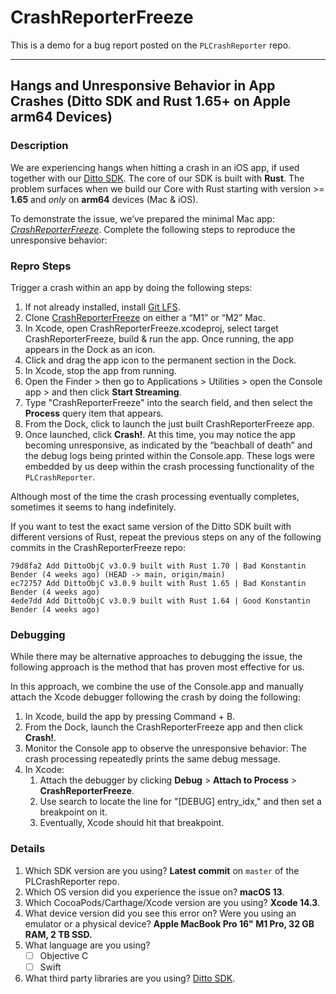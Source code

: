 # CrashReporterFreeze

This is a demo for a bug report posted on the ``PLCrashReporter`` repo.

---

## Hangs and Unresponsive Behavior in App Crashes (Ditto SDK and Rust 1.65+ on Apple arm64 Devices)

### Description

We are experiencing hangs when hitting a crash in an iOS app, if used together with our [Ditto SDK](https://www.ditto.live/). The core of our SDK is built with **Rust**. The problem surfaces when we build our Core with Rust starting with version >= **1.65** and *only* on **arm64** devices (Mac & iOS).

To demonstrate the issue, we’ve prepared the minimal Mac app: *[CrashReporterFreeze](https://github.com/getditto/CrashReporterFreeze)*. Complete the following steps to reproduce the unresponsive behavior:

### Repro Steps

Trigger a crash within an app by doing the following steps:

1. If not already installed, install [Git LFS](https://git-lfs.com/).
2. Clone [CrashReporterFreeze](https://github.com/getditto/CrashReporterFreeze) on either a “M1” or “M2” Mac.
3. In Xcode, open CrashReporterFreeze.xcodeproj, select target CrashReporterFreeze, build & run the app. Once running, the app appears in the Dock as an icon.
4. Click and drag the app icon to the permanent section in the Dock.
5. In Xcode, stop the app from running.
6. Open the Finder > then go to Applications > Utilities > open the Console app > and then click **Start Streaming**.
7. Type "CrashReporterFreeze" into the search field, and then select the **Process** query item that appears.
8. From the Dock, click to launch the just built CrashReporterFreeze app.
9. Once launched, click **Crash!**. At this time, you may notice the app becoming unresponsive, as indicated by the “beachball of death” and the debug logs being printed within the Console.app. These logs were embedded by us deep within the crash processing functionality of the `PLCrashReporter`.

Although most of the time the crash processing eventually completes, sometimes it seems to hang indefinitely.

If you want to test the exact same version of the Ditto SDK built with different versions of Rust, repeat the previous steps on any of the following commits in the CrashReporterFreeze repo:

    79d8fa2 Add DittoObjC v3.0.9 built with Rust 1.70 | Bad Konstantin Bender (4 weeks ago) (HEAD -> main, origin/main)
    ec72757 Add DittoObjC v3.0.9 built with Rust 1.65 | Bad Konstantin Bender (4 weeks ago)
    4ede7dd Add DittoObjC v3.0.9 built with Rust 1.64 | Good Konstantin Bender (4 weeks ago)

### **Debugging**

While there may be alternative approaches to debugging the issue, the following approach is the method that has proven most effective for us.

In this approach, we combine the use of the Console.app and manually attach the Xcode debugger following the crash by doing the following:

1. In Xcode, build the app by pressing Command + B.
2. From the Dock, launch the CrashReporterFreeze app and then click **Crash!**.
3. Monitor the Console app to observe the unresponsive behavior: The crash processing repeatedly prints the same debug message. 
4. In Xcode:
    1. Attach the debugger by clicking **Debug** > **Attach to Process** > **CrashReporterFreeze**.
    2. Use search to locate the line for "[DEBUG] entry_idx," and then set a breakpoint on it.
    3. Eventually, Xcode should hit that breakpoint.

### **Details**

1. Which SDK version are you using? **Latest commit** on `master` of the PLCrashReporter repo.
2. Which OS version did you experience the issue on? **macOS 13**.
3. Which CocoaPods/Carthage/Xcode version are you using? **Xcode 14.3**.
4. What device version did you see this error on? Were you using an emulator or a physical device? **Apple MacBook Pro 16" M1 Pro, 32 GB RAM, 2 TB SSD.**
5. What language are you using?
    - [ ]  Objective C
    - [ ]  Swift
6. What third party libraries are you using? [Ditto SDK](https://www.ditto.live/).
